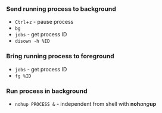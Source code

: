 ### Send running process to background
- `Ctrl`+`z` - pause process
- `bg`
- `jobs` - get process ID
- `disown -h %ID`

### Bring running process to foreground
- `jobs` - get process ID
- `fg %ID`

### Run process in background
- `nohup PROCESS &` - independent from shell with **noh**_ang_**up**
